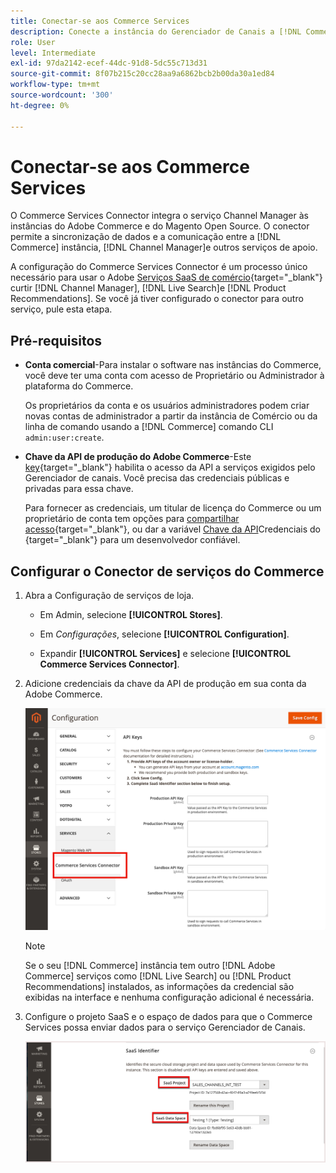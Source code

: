 ```yaml
---
title: Conectar-se aos Commerce Services
description: Conecte a instância do Gerenciador de Canais a [!DNL Commerce services] para permitir a sincronização e a comunicação de dados entre a instância do Commerce, o Gerenciador de Canais e outros serviços de suporte.
role: User
level: Intermediate
exl-id: 97da2142-ecef-44dc-91d8-5dc55c713d31
source-git-commit: 8f07b215c20cc28aa9a6862bcb2b00da30a1ed84
workflow-type: tm+mt
source-wordcount: '300'
ht-degree: 0%

---
```


# Conectar-se aos Commerce Services

O Commerce Services Connector integra o serviço Channel Manager às instâncias do Adobe Commerce e do Magento Open Source. O conector permite a sincronização de dados e a comunicação entre a [!DNL Commerce] instância, [!DNL Channel Manager]e outros serviços de apoio.

A configuração do Commerce Services Connector é um processo único necessário para usar o Adobe [Serviços SaaS de comércio](https://experienceleague.adobe.com/docs/commerce-merchant-services/user-guides/home.html){target=&quot;_blank&quot;} curtir [!DNL Channel Manager], [!DNL Live Search]e [!DNL Product Recommendations]. Se você já tiver configurado o conector para outro serviço, pule esta etapa.

## Pré-requisitos

- **Conta comercial**-Para instalar o software nas instâncias do Commerce, você deve ter uma conta com acesso de Proprietário ou Administrador à plataforma do Commerce.

   Os proprietários da conta e os usuários administradores podem criar novas contas de administrador a partir da instância de Comércio ou da linha de comando usando a [!DNL Commerce] comando CLI `admin:user:create`.

- **Chave da API de produção do Adobe Commerce**-Este [key](https://docs.magento.com/user-guide/system/saas.html#apikey){target=&quot;_blank&quot;} habilita o acesso da API a serviços exigidos pelo Gerenciador de canais. Você precisa das credenciais públicas e privadas para essa chave.

   Para fornecer as credenciais, um titular de licença do Commerce ou um proprietário de conta tem opções para
   [compartilhar acesso](https://docs.magento.com/user-guide/magento/magento-account-share.html){target=&quot;_blank&quot;}, ou dar a variável [Chave da API](https://docs.magento.com/user-guide/system/saas.html#apikey)Credenciais do {target=&quot;_blank&quot;} para um desenvolvedor confiável.

## Configurar o Conector de serviços do Commerce

1. Abra a Configuração de serviços de loja.

   - Em Admin, selecione **[!UICONTROL Stores]**.

   - Em *Configurações*, selecione **[!UICONTROL Configuration]**.

   - Expandir **[!UICONTROL Services]** e selecione **[!UICONTROL Commerce Services Connector]**.

1. Adicione credenciais da chave da API de produção em sua conta da Adobe Commerce.

   ![[!DNL Commerce Service Connector] no [!DNL Admin] exibir](assets/commerce-services-connector-admin-service-view.png)


   >[!NOTE]
   >
   > Se o seu [!DNL Commerce] instância tem outro [!DNL Adobe Commerce] serviços como [!DNL Live Search] ou [!DNL Product Recommendations] instalados, as informações da credencial são exibidas na interface e nenhuma configuração adicional é necessária.

1. Configure o projeto SaaS e o espaço de dados para que o Commerce Services possa enviar dados para o serviço Gerenciador de Canais.

   ![[!DNL Commerce Service Connector] Configuração do Identificador SaaS no [!DNL Admin] exibir](assets/commerce-services-connector-saas-config.png)

